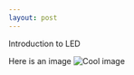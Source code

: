 ```yaml
---
layout: post
---
```


Introduction to LED

Here is an image ![Cool image](http://www.brettellis.net/wp-content/uploads/2015/09/cool-cat.jpg)
